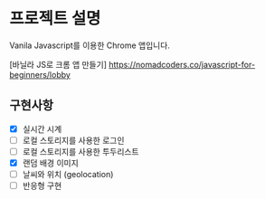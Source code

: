 # 프로젝트 설명

Vanila Javascript를 이용한 Chrome 앱입니다.

[바닐라 JS로 크롬 앱 만들기] https://nomadcoders.co/javascript-for-beginners/lobby

## 구현사항

- [x] 실시간 시계
- [ ] 로컬 스토리지를 사용한 로그인
- [ ] 로컬 스토리지를 사용한 투두리스트
- [x] 랜덤 배경 이미지
- [ ] 날씨와 위치 (geolocation)
- [ ] 반응형 구현
